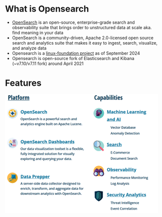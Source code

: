 # What is Opensearch
- [OpenSearch](https://opensearch.org/) is an open-source, enterprise-grade search and observability suite that brings order to unstructured data at scale aka. find meaning in your data
- OpenSearch is a community-driven, Apache 2.0-licensed open source search and analytics suite that makes it easy to ingest, search, visualize, and analyze data
- Opensearch is a [linux-foundation project](https://www.linuxfoundation.org/press/linux-foundation-announces-opensearch-software-foundation-to-foster-open-collaboration-in-search-and-analytics) as of September 2024
- Opensearch is open-source fork of Elasticsearch and Kibana (~v7.10/v7.11 fork) around April 2021

# Features
![alt text](image-2.png)
